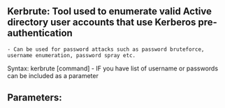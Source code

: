 ## Kerbrute: Tool used to enumerate valid Active directory user accounts that use Kerberos pre-authentication
    - Can be used for password attacks such as password bruteforce, username enumeration, password spray etc.

Syntax: 
kerbrute [command]
    - IF you have list of username or passwords can be included as a parameter

## Parameters: 